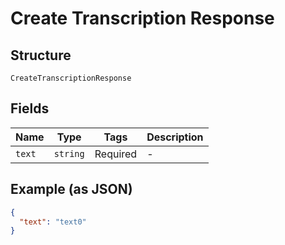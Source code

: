 
# Create Transcription Response

## Structure

`CreateTranscriptionResponse`

## Fields

| Name | Type | Tags | Description |
|  --- | --- | --- | --- |
| `text` | `string` | Required | - |

## Example (as JSON)

```json
{
  "text": "text0"
}
```

